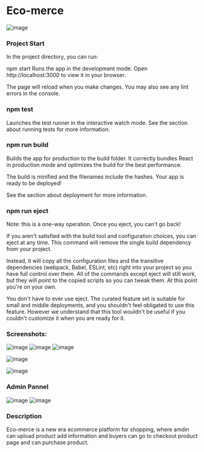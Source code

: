 # Eco-merce
![image](https://github.com/user-attachments/assets/0624aa1f-033a-43b7-9ce0-94e3f27b3e00)

### Project Start
In the project directory, you can run:

npm start
Runs the app in the development mode.
Open http://localhost:3000 to view it in your browser.

The page will reload when you make changes.
You may also see any lint errors in the console.

### npm test
Launches the test runner in the interactive watch mode.
See the section about running tests for more information.

### npm run build
Builds the app for production to the build folder.
It correctly bundles React in production mode and optimizes the build for the best performance.

The build is minified and the filenames include the hashes.
Your app is ready to be deployed!

See the section about deployment for more information.

### npm run eject
Note: this is a one-way operation. Once you eject, you can't go back!

If you aren't satisfied with the build tool and configuration choices, you can eject at any time. This command will remove the single build dependency from your project.

Instead, it will copy all the configuration files and the transitive dependencies (webpack, Babel, ESLint, etc) right into your project so you have full control over them. All of the commands except eject will still work, but they will point to the copied scripts so you can tweak them. At this point you're on your own.

You don't have to ever use eject. The curated feature set is suitable for small and middle deployments, and you shouldn't feel obligated to use this feature. However we understand that this tool wouldn't be useful if you couldn't customize it when you are ready for it.

### Screenshots:

![image](https://github.com/user-attachments/assets/f34d1faa-5dd7-4f6f-bab5-8df462d4f602)
![image](https://github.com/user-attachments/assets/e845b206-c46d-4fa1-8944-34c2556bf3de)
![image](https://github.com/user-attachments/assets/75b87454-49ee-48ac-8126-2eea809b55e0)

![image](https://github.com/user-attachments/assets/706f35a1-038c-46d7-a4d1-7debca0eca7e)

![image](https://github.com/user-attachments/assets/7fabcb46-7152-4764-bf8e-3f41d14b88cf)




### Admin Pannel

![image](https://github.com/user-attachments/assets/861acf42-1c06-4d41-b5ad-32586ea4e5be)
![image](https://github.com/user-attachments/assets/a40a3ae0-0577-4230-901b-edd233489561)




### Description
Eco-merce is a new era ecommerce platform for shopping, where amdin can upload product add information and buyers can go to checkout product page and can purchase product.

